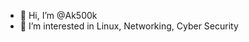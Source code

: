 - 👋 Hi, I’m @Ak500k
- 👀 I’m interested in Linux, Networking, Cyber Security 
<!---
Ak500k/Ak500k is a ✨ special ✨ repository because its `README.md` (this file) appears on your GitHub profile.
You can click the Preview link to take a look at your changes.
--->
